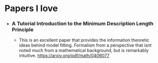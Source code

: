 # Papers I love

* ### A Tutorial Introduction to the Minimum Description Length Principle
  - This is an excellent paper that provides the information theoretic ideas behind model fitting. Formalism from a perspective that isnt noted much from a mathematical background, but is remarkably intuitive.
  https://arxiv.org/pdf/math/0406077
